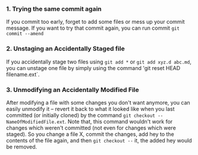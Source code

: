 ### 1. Trying the same commit again

If you commit too early, forget to add some files or mess up your commit message. If you want to try that commit again, you can run commit `git commit --amend` 


### 2. Unstaging an Accidentally Staged file

If you accidentally stage two files using `git add *` or `git add xyz.d abc.md`, you can unstage one file by simply using the command 'git reset HEAD filename.ext`.


### 3. Unmodifying an Accidentally Modified File

After modifying a file with some changes you don't want anymore, you can easily unmodify it – revert it back to what it looked like when you last committed (or initially cloned) by the command `git checkout -- NameOfModifiedFile.ext`. 
Note that, this command wouldn't work for changes which weren't committed (not even for changes which were staged). 
So you change a file X, commit the changes, add hey to the contents of the file again, and then `git checkout --` it, the added hey would be removed.  
